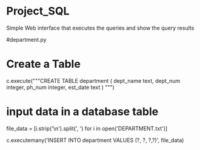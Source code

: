 # Project_SQL

Simple Web interface that executes the queries and show the query results

#department.py

# Create a Table

c.execute("""CREATE TABLE department (
dept_name text,
dept_num integer,
ph_num integer,
est_date text
)
""")

# input data in a database table

file_data = [i.strip('\n').split(', ') for i in open('DEPARTMENT.txt')]

c.executemany('INSERT INTO department VALUES (?, ?, ?,?)', file_data)

#

#
